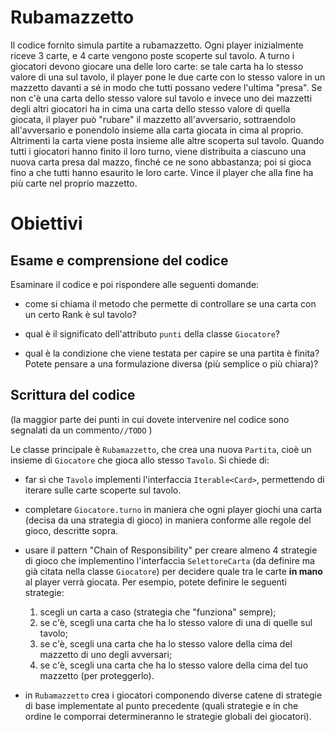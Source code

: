 # Rubamazzetto

Il codice fornito simula partite a rubamazzetto. Ogni player inizialmente
riceve 3 carte, e 4 carte vengono poste scoperte sul tavolo. A turno i giocatori
devono giocare una delle loro carte: se tale carta ha lo stesso valore di una
sul tavolo, il player pone le due carte con lo stesso valore in un mazzetto
davanti a sé in modo che tutti possano vedere l'ultima "presa". Se non c'è una
carta dello stesso valore sul tavolo e invece uno dei mazzetti degli altri
giocatori ha in cima una carta dello stesso valore di quella giocata, il
player può "rubare" il mazzetto all'avversario, sottraendolo all'avversario e
ponendolo insieme alla carta giocata in cima al proprio. Altrimenti la carta
viene posta insieme alle altre scoperta sul tavolo. Quando tutti i giocatori
hanno finito il loro turno, viene distribuita a ciascuno una nuova carta presa
dal mazzo, finché ce ne sono abbastanza; poi si gioca fino a che tutti hanno
esaurito le loro carte. Vince il player che alla fine ha più carte nel
proprio mazzetto.

# Obiettivi

## Esame e comprensione del codice

Esaminare il codice e poi rispondere alle seguenti domande:

- come si chiama il metodo che permette di controllare se una carta con un certo Rank è sul tavolo?

- qual è il significato dell'attributo `punti` della classe `Giocatore`?

- qual è la condizione che viene testata per capire se una partita è finita? 
  Potete pensare a una formulazione diversa (più semplice o più chiara)?

## Scrittura del codice 
(la maggior parte dei punti in cui dovete intervenire nel codice sono segnalati da un commento`//TODO` )

Le classe principale è `Rubamazzetto`, che crea una nuova `Partita`, cioè un
insieme di `Giocatore` che gioca allo stesso `Tavolo`. Si chiede di:

- far sì che `Tavolo` implementi l'interfaccia `Iterable<Card>`, permettendo di
  iterare sulle carte scoperte sul tavolo.

- completare `Giocatore.turno` in maniera che ogni player giochi una carta
  (decisa da una strategia di gioco) in maniera conforme alle regole del gioco,
  descritte sopra.
  
- usare il pattern "Chain of Responsibility" per creare almeno 4 strategie di
  gioco che implementino l'interfaccia `SelettoreCarta` (da definire ma già citata nella classe `Giocatore`) per decidere 
  quale tra le carte **in mano** al player verrà giocata. Per
  esempio, potete definire le seguenti strategie: 
  
    1) scegli un carta a caso (strategia che "funziona" sempre);
    1) se c'è, scegli una carta che ha lo stesso valore di una di quelle sul tavolo;
    1) se c'è, scegli una carta che ha lo stesso valore della cima del mazzetto di uno degli avversari; 
    1) se c'è, scegli una carta che ha lo stesso valore della cima del tuo mazzetto (per proteggerlo).
  
- in `Rubamazzetto` crea i giocatori componendo diverse catene di strategie di
  base implementate al punto precedente (quali strategie e in che ordine le comporrai determineranno le strategie globali dei giocatori).
  
